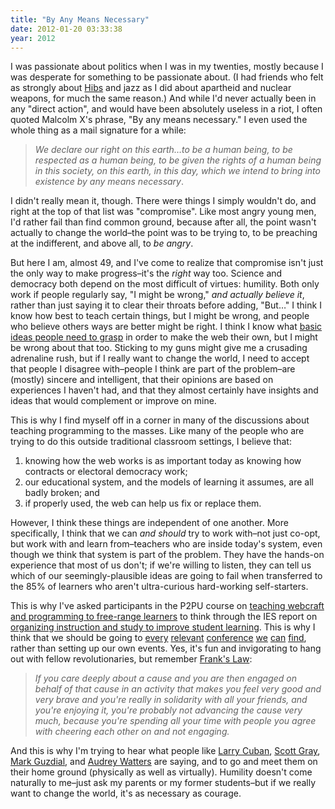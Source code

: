 ```yaml
---
title: "By Any Means Necessary"
date: 2012-01-20 03:33:38
year: 2012
---
```

I was passionate about politics when I was in my twenties, mostly because I was desperate for something to be passionate about. (I had friends who felt as strongly about <a href="http://www.hibernianfc.co.uk/">Hibs</a> and jazz as I did about apartheid and nuclear weapons, for much the same reason.) And while I'd never actually been in any "direct action", and would have been absolutely useless in a riot, I often quoted Malcolm X's phrase, "By any means necessary." I even used the whole thing as a mail signature for a while:
<blockquote><em>We declare our right on this earth…to be a human being, to be respected as a human being, to be given the rights of a human being in this society, on this earth, in this day, which we intend to bring into existence by any means necessary</em>.</blockquote>
I didn't really mean it, though. There were things I simply wouldn't do, and right at the top of that list was "compromise". Like most angry young men, I'd rather fail than find common ground, because after all, the point wasn't actually to change the world–the point was to be trying to, to be preaching at the indifferent, and above all, to <em>be angry</em>.

But here I am, almost 49, and I've come to realize that compromise isn't just the only way to make progress–it's the <em>right</em> way too. Science and democracy both depend on the most difficult of virtues: humility. Both only work if people regularly say, "I might be wrong," <em>and actually believe it</em>, rather than just saying it to clear their throats before adding, "But…" I think I know how best to teach certain things, but I might be wrong, and people who believe others ways are better might be right. I think I know what <a href="https://software-carpentry.org/4_0/softeng/principles/">basic ideas people need to grasp</a> in order to make the web their own, but I might be wrong about that too. Sticking to my guns might give me a crusading adrenaline rush, but if I really want to change the world, I need to accept that people I disagree with–people I think are part of the problem–are (mostly) sincere and intelligent, that their opinions are based on experiences I haven't had, and that they almost certainly have insights and ideas that would complement or improve on mine.

This is why I find myself off in a corner in many of the discussions about teaching programming to the masses. Like many of the people who are trying to do this outside traditional classroom settings, I believe that:
<ol>
  <li>knowing how the web works is as important today as knowing how contracts or electoral democracy work;</li>
  <li>our educational system, and the models of learning it assumes, are all badly broken; and</li>
  <li>if properly used, the web can help us fix or replace them.</li>
</ol>
However, I think these things are independent of one another. More specifically, I think that we can <em>and should</em> try to work with–not just co-opt, but work with and learn from–teachers who are inside today's system, even though we think that system is part of the problem. They have the hands-on experience that most of us don't; if we're willing to listen, they can tell us which of our seemingly-plausible ideas are going to fail when transferred to the 85% of learners who aren't ultra-curious hard-working self-starters.

This is why I've asked participants in the P2PU course on <a href="http://p2pu.org/en/groups/how-to-teach-webcraft-and-programming-to-free-range-students/">teaching webcraft and programming to free-range learners</a> to think through the IES report on <a href="http://ies.ed.gov/ncee/wwc/practiceguide.aspx?sid=1">organizing instruction and study to improve student learning</a>. This is why I think that we should be going to <a href="http://csta.acm.org/ProfessionalDevelopment/sub/CSITConference.html">every</a> <a href="http://wipsce.org/">relevant</a> <a href="http://www.isteconference.org/2012/">conference</a> <a href="http://educonphilly.org/">we</a> <a href="http://www.sigcse.org/sigcse2012/">can</a> <a href="http://www.conferencealerts.com/elearning.htm">find</a>, rather than setting up our own events. Yes, it's fun and invigorating to hang out with fellow revolutionaries, but remember <a href="http://www.newyorker.com/online/blogs/newsdesk/2011/12/the-political-scene-barney-frank.html">Frank's Law</a>:
<blockquote><em>If you care deeply about a cause and you are then engaged on behalf of that cause in an activity that makes you feel very good and very brave and you're really in solidarity with all your friends, and you're enjoying it, you're probably not advancing the cause very much, because you're spending all your time with people you agree with cheering each other on and not engaging.</em></blockquote>
And this is why I'm trying to hear what people like <a href="http://larrycuban.wordpress.com/">Larry Cuban</a>, <a href="http://blog.oreillyschool.com/index.htm">Scott Gray</a>, <a href="http://computinged.wordpress.com/">Mark Guzdial</a>, and <a href="http://hackeducation.com/">Audrey Watters</a> are saying, and to go and meet them on their home ground (physically as well as virtually). Humility doesn't come naturally to me–just ask my parents or my former students–but if we really want to change the world, it's as necessary as courage.
